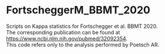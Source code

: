 # FortscheggerM_BBMT_2020
Scripts on Kappa statistics for Fortschegger et al. BBMT 2020.  
The corresponding publication can be found at https://www.ncbi.nlm.nih.gov/pubmed/32092354.  
This code refers only to the analysis performed by Poetsch AR.   
